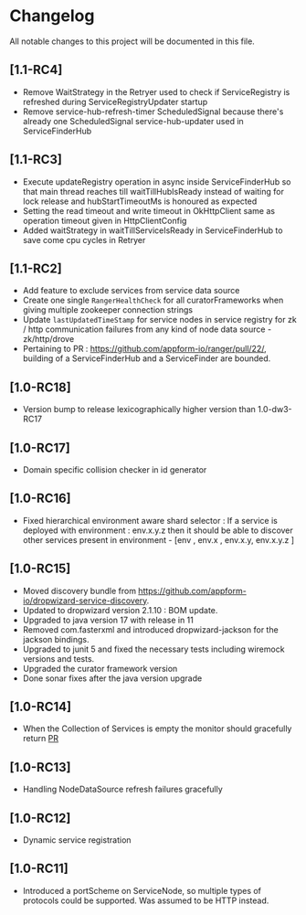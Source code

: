 # Changelog
All notable changes to this project will be documented in this file.

## [1.1-RC4]
- Remove WaitStrategy in the Retryer used to check if ServiceRegistry is refreshed during ServiceRegistryUpdater startup
- Remove service-hub-refresh-timer ScheduledSignal because there's already one ScheduledSignal service-hub-updater used in ServiceFinderHub

## [1.1-RC3]
- Execute updateRegistry operation in async inside  ServiceFinderHub so that main thread reaches till waitTillHubIsReady instead of waiting for lock release and hubStartTimeoutMs is honoured as expected
- Setting the read timeout and write timeout in OkHttpClient same as operation timeout given in HttpClientConfig
- Added waitStrategy in waitTillServiceIsReady in ServiceFinderHub to save come cpu cycles in Retryer

## [1.1-RC2]
- Add feature to exclude services from service data source
- Create one single `RangerHealthCheck` for all curatorFrameworks when giving multiple zookeeper connection strings
- Update `lastUpdatedTimeStamp` for service nodes in service registry for zk / http communication failures from any kind of node data source - zk/http/drove
- Pertaining to PR : https://github.com/appform-io/ranger/pull/22/, building of a ServiceFinderHub and a ServiceFinder are bounded.

## [1.0-RC18]
- Version bump to release lexicographically higher version than 1.0-dw3-RC17

## [1.0-RC17]
- Domain specific collision checker in id generator

## [1.0-RC16]
- Fixed hierarchical environment aware shard selector  : If a service  is deployed with environment :  env.x.y.z then it should be able to discover other services present in environment -  [env , env.x , env.x.y, env.x.y.z ]

## [1.0-RC15]
- Moved discovery bundle from https://github.com/appform-io/dropwizard-service-discovery.
- Updated to dropwizard version 2.1.10 : BOM update.
- Upgraded to java version 17 with release in 11
- Removed com.fasterxml and introduced dropwizard-jackson for the jackson bindings.
- Upgraded to junit 5 and fixed the necessary tests including wiremock versions and tests.
- Upgraded the curator framework version
- Done sonar fixes after the java version upgrade

## [1.0-RC14]
- When the Collection of Services is empty the monitor should gracefully return [PR](https://github.com/appform-io/ranger/pull/27)

## [1.0-RC13]
- Handling NodeDataSource refresh failures gracefully

## [1.0-RC12]
- Dynamic service registration

## [1.0-RC11]
- Introduced a portScheme on ServiceNode, so multiple types of protocols could be supported. Was assumed to be HTTP instead. 